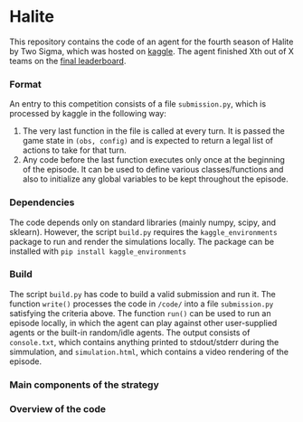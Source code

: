# Halite
This repository contains the code of an agent for the fourth season of Halite by Two Sigma, which was hosted on [kaggle](https://www.kaggle.com/c/halite). The agent finished Xth out of X teams on the [final leaderboard](https://www.kaggle.com/c/halite).

### Format
An entry to this competition consists of a file `submission.py`, which is processed by kaggle in the following way:
1. The very last function in the file is called at every turn. It is passed the game state in `(obs, config)` and is expected to return a legal list of actions to take for that turn.
2. Any code before the last function executes only once at the beginning of the episode. It can be used to define various classes/functions and also to initialize any global variables to be kept throughout the episode.

### Dependencies
The code depends only on standard libraries (mainly numpy, scipy, and sklearn). However, the script `build.py` requires the `kaggle_environments` package to run and render the simulations locally. The package can be installed with
`pip install kaggle_environments`

### Build
The script `build.py` has code to build a valid submission and run it. The function `write()` processes the code in `/code/` into a file `submission.py` satisfying the criteria above. The function `run()` can be used to run an episode locally, in which the agent can play against other user-supplied agents or the built-in random/idle agents. The output consists of `console.txt`, which contains anything printed to stdout/stderr during the simmulation, and `simulation.html`, which contains a video rendering of the episode.

### Main components of the strategy

### Overview of the code
